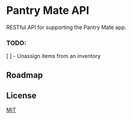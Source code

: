 # Pantry Mate API

RESTful API for supporting the Pantry Mate app.

### TODO:

[ ] - Unassign items from an inventory

## Roadmap

## License
[MIT](https://choosealicense.com/licenses/mit/)